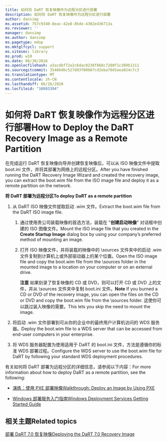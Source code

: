 ```yaml
---
title: 如何将 DaRT 恢复映像作为远程分区进行部署
description: 如何将 DaRT 恢复映像作为远程分区进行部署
author: dansimp
ms.assetid: 757c9340-8eac-42e8-85de-4302e436713a
ms.reviewer: ''
manager: dansimp
ms.author: dansimp
ms.pagetype: mdop
ms.mktglfcycl: support
ms.sitesec: library
ms.prod: w10
ms.date: 08/30/2016
ms.openlocfilehash: a3acdbf72a2c6dac0238f868c7280f1c389b1311
ms.sourcegitcommit: 354664bc527d93f80687cd2eba70d1eea024c7c3
ms.translationtype: MT
ms.contentlocale: zh-CN
ms.lasthandoff: 06/26/2020
ms.locfileid: "10803394"
---
```

# <span data-ttu-id="121ec-103">如何将 DaRT 恢复映像作为远程分区进行部署</span><span class="sxs-lookup"><span data-stu-id="121ec-103">How to Deploy the DaRT Recovery Image as a Remote Partition</span></span>


<span data-ttu-id="121ec-104">在完成运行 DaRT 恢复映像向导并创建恢复映像后，可以从 ISO 映像文件中提取 boot.ini 文件，并将其部署为网络上的远程分区。</span><span class="sxs-lookup"><span data-stu-id="121ec-104">After you have finished running the DaRT Recovery Image Wizard and created the recovery image, you can extract the boot.wim file from the ISO image file and deploy it as a remote partition on the network.</span></span>

**<span data-ttu-id="121ec-105">将 DaRT 部署为远程分区</span><span class="sxs-lookup"><span data-stu-id="121ec-105">To deploy DaRT as a remote partition</span></span>**

1.  <span data-ttu-id="121ec-106">从 DaRT ISO 映像文件提取启动 .wim 文件。</span><span class="sxs-lookup"><span data-stu-id="121ec-106">Extract the boot.wim file from the DaRT ISO image file.</span></span>

    1.  <span data-ttu-id="121ec-107">通过使用贵公司装载映像的首选方法，装载在 "**创建启动映像**" 对话框中创建的 ISO 图像文件。</span><span class="sxs-lookup"><span data-stu-id="121ec-107">Mount the ISO image file that you created in the **Create Startup Image** dialog box by using your company’s preferred method of mounting an image.</span></span>

    2.  <span data-ttu-id="121ec-108">打开 ISO 映像文件，并将装载的映像中的 \\sources 文件夹中的启动 .wim 文件复制到计算机上或外部驱动器上的某个位置。</span><span class="sxs-lookup"><span data-stu-id="121ec-108">Open the ISO image file and copy the boot.wim file from the \\sources folder in the mounted image to a location on your computer or on an external drive.</span></span>

        <span data-ttu-id="121ec-109">**注意** 如果刻录了恢复映像的 CD 或 DVD，则可以打开 CD 或 DVD 上的文件，并从 \\sources 文件夹中复制 boot.ini 文件。</span><span class="sxs-lookup"><span data-stu-id="121ec-109">**Note** If you burned a CD or DVD of the recovery image, you can open the files on the CD or DVD and copy the boot.wim file from the \\sources folder.</span></span> <span data-ttu-id="121ec-110">这使你可以跳过装入映像的需要。</span><span class="sxs-lookup"><span data-stu-id="121ec-110">This lets you skip the need to mount the image.</span></span>

         

2.  <span data-ttu-id="121ec-111">将启动 .wim 文件部署到可从你的企业中的最终用户计算机访问的 WDS 服务器。</span><span class="sxs-lookup"><span data-stu-id="121ec-111">Deploy the boot.wim file to a WDS server that can be accessed from end-user computers in your enterprise.</span></span>

3.  <span data-ttu-id="121ec-112">将 WDS 服务器配置为使用适用于 DaRT 的 boot.ini 文件，方法是遵循你的标准 WDS 部署过程。</span><span class="sxs-lookup"><span data-stu-id="121ec-112">Configure the WDS server to use the boot.wim file for DaRT by following your standard WDS deployment procedures.</span></span>

<span data-ttu-id="121ec-113">有关如何将 DaRT 部署为远程分区的详细信息，请参阅以下内容：</span><span class="sxs-lookup"><span data-stu-id="121ec-113">For more information about how to deploy DaRT as a remote partition, see the following:</span></span>

-   [<span data-ttu-id="121ec-114">演练：使用 PXE 部署映像</span><span class="sxs-lookup"><span data-stu-id="121ec-114">Walkthrough: Deploy an Image by Using PXE</span></span>](https://go.microsoft.com/fwlink/?LinkId=212108)

-   [<span data-ttu-id="121ec-115">Windows 部署服务入门指南</span><span class="sxs-lookup"><span data-stu-id="121ec-115">Windows Deployment Services Getting Started Guide</span></span>](https://go.microsoft.com/fwlink/?LinkId=212106)

## <span data-ttu-id="121ec-116">相关主题</span><span class="sxs-lookup"><span data-stu-id="121ec-116">Related topics</span></span>


[<span data-ttu-id="121ec-117">部署 DaRT 7.0 恢复映像</span><span class="sxs-lookup"><span data-stu-id="121ec-117">Deploying the DaRT 7.0 Recovery Image</span></span>](deploying-the-dart-70-recovery-image-dart-7.md)

 

 






